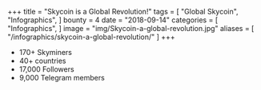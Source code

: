 +++
title = "Skycoin is a Global Revolution!"
tags = [
    "Global Skycoin",
    "Infographics",
]
bounty = 4
date = "2018-09-14"
categories = [
    "Infographics",
]
image = "img/Skycoin-a-global-revolution.jpg"
aliases = [
	"/infographics/skycoin-a-global-revolution/"
]
+++

* 170+ Skyminers
* 40+ countries
* 17,000 Followers
* 9,000 Telegram members
